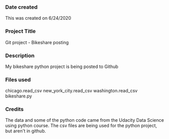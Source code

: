 ### Date created
This was created on 6/24/2020

### Project Title
Git project - Bikeshare posting

### Description
My bikeshare python project is being posted to Github

### Files used
chicago.read_csv
new_york_city.read_csv
washington.read_csv
bikeshare.py



### Credits
The data and some of the python code came from the Udacity Data Science using python course. The csv files are being used for the python project, but aren't in github.
